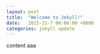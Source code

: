 ```yaml
---
layout: post
title:  "Welcome to Jekyll!"
date:   2015-11-7 00:00:00 +0800
categories: jekyll update
---
```

content aaa
